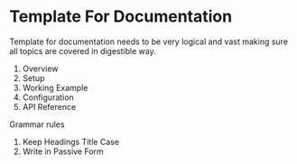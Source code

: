 # Template For Documentation

Template for documentation needs to be very logical and vast making sure all topics are covered in digestible way.

1. Overview
2. Setup
3. Working Example
4. Configuration
5. API Reference

Grammar rules

1. Keep Headings Title Case
2. Write in Passive Form